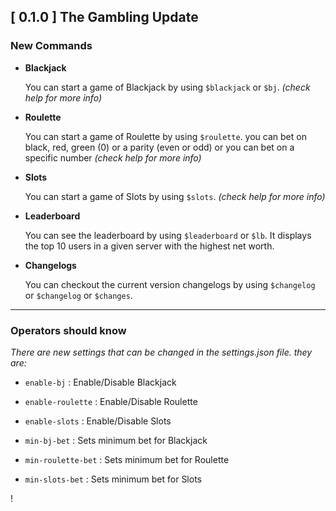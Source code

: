 
## [ 0.1.0 ] The Gambling Update 

### New Commands
- **Blackjack**

    You can start a game of Blackjack by using `$blackjack` or `$bj`.
    *(check help for more info)*


- **Roulette**

    You can start a game of Roulette by using `$roulette`.
    you can bet on black, red, green (0) or a parity (even or odd) or you can bet on a specific number
    *(check help for more info)*

- **Slots**

    You can start a game of Slots by using `$slots`.
    *(check help for more info)*

- **Leaderboard**

    You can see the leaderboard by using `$leaderboard` or `$lb`.
    It displays the top 10 users in a given server with the highest net worth.

- **Changelogs**

    You can checkout the current version changelogs by using `$changelog` or `$changelog` or `$changes`.

--------------------------------------------

### Operators should know

*There are new settings that can be changed in the settings.json file.
they are:*

- `enable-bj` : Enable/Disable Blackjack
- `enable-roulette` : Enable/Disable Roulette
- `enable-slots` : Enable/Disable Slots

- `min-bj-bet` : Sets minimum bet for Blackjack
- `min-roulette-bet` : Sets minimum bet for Roulette
- `min-slots-bet` : Sets minimum bet for Slots

!



